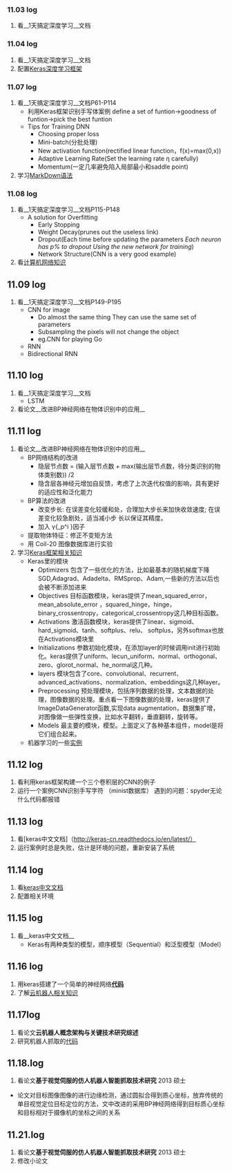 ### 11.03 log
1. 看__1天搞定深度学习__文档

### 11.04 log
1. 看__1天搞定深度学习__文档
2. 配置[Keras深度学习框架](http://www.jianshu.com/p/b8a703df5318)

### 11.07 log
1. 看__1天搞定深度学习__文档P61-P114
	* 利用Keras框架识别手写体案例	define a set of funtion→goodness of funtion→pick the best funtion
	* Tips for Training DNN 
		* Choosing proper loss
		* Mini-batch(分批处理)
		* New activation function(rectified linear function，f(x)=max(0,x))
		* Adaptive Learning Rate(Set the learning rate η carefully)
		* Momentum(一定几率避免陷入局部最小和saddle point)
2. 学习[MarkDown语法](https://coding.net/help/doc/project/markdown.html#section-7)

### 11.08 log
1. 看__1天搞定深度学习__文档P115-P148
	* A solution for Overfitting
		* Early Stopping
		* Weight Decay(prunes out the useless link)
		* Dropout(Each time before updating the parameters 
		 _Each neuron has p% to dropout_ 
		_Using the new network for training_)
		* Network Structure(CNN is a very good example)
2. 看[计算机网络知识](http://www.jianshu.com/p/21b5cbac0849)		

## 11.09 log
1. 看__1天搞定深度学习__文档P149-P195
	* CNN for image
		* Do almost the same thing They can use the same set of parameters
		* Subsampling the pixels will not change the object
	    * eg.CNN for playing Go	
	* RNN
	* Bidirectional RNN

## 11.10 log
1. 看__1天搞定深度学习__文档
	* LSTM	
2. 看论文__改进BP神经网络在物体识别中的应用__

## 11.11 log
1. 看论文__改进BP神经网络在物体识别中的应用__
	* BP网络结构的改进
		* 隐层节点数 = (输入层节点数 + max(输出层节点数，待分类识别的物体类别数)) /2
		* 隐含层各神经元增加自反馈，考虑了上次迭代权值的影响，具有更好的适应性和泛化能力
	* BP算法的改进
		* 改变步长: 在误差变化较缓和处，合理加大步长来加快收敛速度; 在误差变化较急剧处，适当减小步
长以保证其精度。
		* 加入 γ{_p\^i }因子 
	* 提取物体特征：修正不变矩方法	
	* 用 Coil-20 图像数据库进行实验
2. 学习[Keras框架相关知识](http://www.open-open.com/lib/view/open1430982565991.html)	
	* Keras里的模块
		* Optimizers 包含了一些优化的方法，比如最基本的随机梯度下降SGD,Adagrad、Adadelta、RMSprop、Adam,一些新的方法以后也会被不断添加进来
		* Objectives 目标函数模块，keras提供了mean_squared_error，mean_absolute_error ，squared_hinge，hinge，binary_crossentropy，categorical_crossentropy这几种目标函数。	
		* Activations 激活函数模块，keras提供了linear、sigmoid、hard_sigmoid、tanh、softplus、relu、 softplus，另外softmax也放在Activations模块里
		* Initializations 参数初始化模块，在添加layer的时候调用init进行初始化。keras提供了uniform、lecun_uniform、normal、orthogonal、zero、glorot_normal、he_normal这几种。
		* layers 模块包含了core、convolutional、recurrent、advanced_activations、normalization、embeddings这几种layer。
		* Preprocessing 预处理模块，包括序列数据的处理，文本数据的处理，图像数据的处理。重点看一下图像数据的处理，keras提供了 ImageDataGenerator函数,实现data augmentation，数据集扩增，对图像做一些弹性变换，比如水平翻转，垂直翻转，旋转等。
		* Models 最主要的模块，模型。上面定义了各种基本组件，model是将它们组合起来。
	* 机器学习的一些[实例](https://github.com/wepe/MachineLearning)	

## 11.12 log
1. 看利用keras框架构建一个三个卷积层的CNN的例子
2. 运行一个案例CNN识别手写字符 （minist数据库）
	遇到的问题：spyder无论什么代码都报错

## 11.13 log
1. 看[keras中文文档]（http://keras-cn.readthedocs.io/en/latest/）
2. 运行案例时总是失败，估计是环境的问题，重新安装了系统

## 11.14 log
1. 看[keras中文文档](http://keras-cn.readthedocs.io/en/latest/)
2. 配置相关环境

## 11.15 log
1. 看__keras中文文档__
	* Keras有两种类型的模型，顺序模型（Sequential）和泛型模型（Model）

## 11.16 log
1. 用keras搭建了一个简单的神经网络[__代码__](https://github.com/i-am-js/test/blob/master/HandwritingRecognition.py)
2. 了解[云机器人相关知识](https://en.wikipedia.org/wiki/Cloud_robotics)

## 11.17log
1. 看论文**云机器人概念架构与关键技术研究综述**
2. 研究机器人抓取的[代码](https://github.com/i-am-js/test/tree/69dec52b8345012a77ba43bcb909c5b1c9d5559a/PickRubbishTest)

## 11.18.log
1. 看论文**基于视觉伺服的仿人机器人智能抓取技术研究** 2013 硕士
- 论文对目标图像图像的进行边缘检测，通过圆拟合得到质心坐标，放弃传统的单目视觉定位目标定位的方法，文中改进的采用BP神经网络得到目标质心坐标和目标相对于摄像机的坐标之间的关系

## 11.21.log
1. 看论文**基于视觉伺服的仿人机器人智能抓取技术研究** 2013 硕士
2. 修改小论文